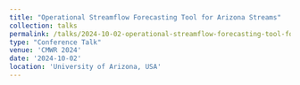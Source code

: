 ```yaml
---
title: "Operational Streamflow Forecasting Tool for Arizona Streams"
collection: talks
permalink: /talks/2024-10-02-operational-streamflow-forecasting-tool-for-arizon
type: "Conference Talk"
venue: 'CMWR 2024'
date: '2024-10-02'
location: 'University of Arizona, USA'
---
```


